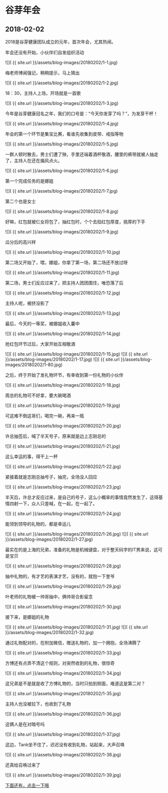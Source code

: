 谷芽年会
==================

2018-02-02
------------------

2018是谷芽健康团队成立的元年，首次年会，尤其热闹。

年会还没有开始，小伙伴们自发组织活动

![]( {{ site.url }}/assets/blog-images/20180202/1-1.jpg)

梅老师博闻强记，稍稍提示，马上猜出

![]( {{ site.url }}/assets/blog-images/20180202/1-2.jpg)

18：30，主持人上场，开场就是一首歌

![]( {{ site.url }}/assets/blog-images/20180202/1-3.jpg)

今年是谷芽健康冠名之年，我们的口号是：“今天你发芽了吗？”，为发芽干杯！

![]( {{ site.url }}/assets/blog-images/20180202/1-4.jpg)

年会的第一个环节是集宝比赛，看谁先收集到皮带、戒指等物

![]( {{ site.url }}/assets/blog-images/20180202/1-5.jpg)

一群人顿时散去，男士们遭了殃，手里还端着酒杯敬酒，腰里的裤带就被人抽走了，主持人在还在煽风点火。

![]( {{ site.url }}/assets/blog-images/20180202/1-6.jpg)

第一个完成任务的是娜姐

![]( {{ site.url }}/assets/blog-images/20180202/1-7.jpg)

第二个也是女士

![]( {{ site.url }}/assets/blog-images/20180202/1-8.jpg)

好嘛，红包就被仨女将包了，抽红包时，个个去掐红包厚度，挑厚的下手

![]( {{ site.url }}/assets/blog-images/20180202/1-9.jpg)

瓜分后的高兴样

![]( {{ site.url }}/assets/blog-images/20180202/1-10.jpg)

第二场又开始了，喂，娜姐，你拿了第一场，第二场还不放过呀

![]( {{ site.url }}/assets/blog-images/20180202/1-11.jpg)

第二场，男士们反应过来了，把主持人团团围住，唯恐落了后

![]( {{ site.url }}/assets/blog-images/20180202/1-12.jpg)

主持人呢，被挤没影了

![]( {{ site.url }}/assets/blog-images/20180202/1-13.jpg)

最后，今天的一等奖，被娜姐收入囊中

![]( {{ site.url }}/assets/blog-images/20180202/1-14.jpg)

抢红包环节过后，大家开始互相敬酒

![]( {{ site.url }}/assets/blog-images/20180202/1-15.jpg)
![]( {{ site.url }}/assets/blog-images/20180202/1-17.jpg)
![]( {{ site.url }}/assets/blog-images/20180202/1-80.jpg)

之后，终于开始了发礼物环节，有幸收到第一份礼物的小伙伴

![]( {{ site.url }}/assets/blog-images/20180202/1-18.jpg)

周总的礼物可不好拿，要大碗喝酒

![]( {{ site.url }}/assets/blog-images/20180202/1-19.jpg)

可这难不倒这哥们，喝完一碗，再来一瓶

![]( {{ site.url }}/assets/blog-images/20180202/1-20.jpg)

许总抽签后，喊了半天号子，原来就是边上志刚总的

![]( {{ site.url }}/assets/blog-images/20180202/1-21.jpg)

这么幸运的事，得干上一杯

![]( {{ site.url }}/assets/blog-images/20180202/1-22.jpg)

紧接着就是志刚总抽号子，抽完，全场没人回应

![]( {{ site.url }}/assets/blog-images/20180202/1-23.jpg)

半天后，许总才反应过来，是自己的号子，这么小概率的事情竟然发生了，这得基情四射一下，众人只差喊，在一起，在一起了。

![]( {{ site.url }}/assets/blog-images/20180202/1-24.jpg)

能领到领导的礼物的，都是幸运儿

![]( {{ site.url }}/assets/blog-images/20180202/1-26.jpg)
![]( {{ site.url }}/assets/blog-images/20180202/1-27.jpg)

最实在的是上海的兄弟，准备的礼物是机械键盘，对于整天码字的IT男来说，这可是宝贝

![]( {{ site.url }}/assets/blog-images/20180202/1-28.jpg)

抽中礼物的，有才艺的表演才艺，没有的，就抱一下奎爷

![]( {{ site.url }}/assets/blog-images/20180202/1-29.jpg)

叶老师的礼物被一帅哥抽中，俩帅哥合影留念

![]( {{ site.url }}/assets/blog-images/20180202/1-30.jpg)

接下来，是娜姐的礼物

![]( {{ site.url }}/assets/blog-images/20180202/1-31.jpg)
![]( {{ site.url }}/assets/blog-images/20180202/1-32.jpg)

通过礼物配对的，在附加微信，赠送礼物的，加一个拥抱，全场沸腾了

![]( {{ site.url }}/assets/blog-images/20180202/1-33.jpg)

方博还有点弄不清这个规则，对突然收到的礼物，很惊奇

![]( {{ site.url }}/assets/blog-images/20180202/1-34.jpg)

这兄弟是不是就是收了方博礼物的，当时只拍到侧面，难道这是第二对？

![]( {{ site.url }}/assets/blog-images/20180202/1-35.jpg)

主持人也没被拉下，也收到了礼物

![]( {{ site.url }}/assets/blog-images/20180202/1-36.jpg)

这俩人是在对暗号吗

![]( {{ site.url }}/assets/blog-images/20180202/1-37.jpg)

这边，Tank坐不住了，迟迟没有收到礼物，站起来，大声召唤

![]( {{ site.url }}/assets/blog-images/20180202/1-38.jpg)

还真给召唤过来了

![]( {{ site.url }}/assets/blog-images/20180202/1-39.jpg)

[下面还有，点击一下哦](/2018/02/02/谷芽年会1.html)